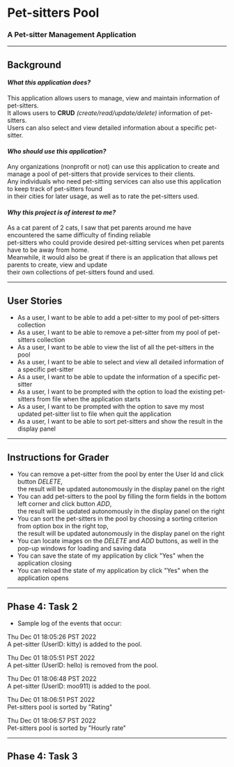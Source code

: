 # Pet-sitters Pool
### A Pet-sitter Management Application
***
## Background
#### *What this application does?*
This application allows users to manage, view and maintain information of pet-sitters.  
It allows users to **CRUD** *(create/read/update/delete)* information of pet-sitters.  
Users can also select and view detailed information about a specific pet-sitter.
#### *Who should use this application?*
Any organizations (nonprofit or not) can use this application to create and manage a pool of pet-sitters that provide 
services to their clients.  
Any individuals who need pet-sitting services can also use this application to keep track of pet-sitters found   
in their cities for later usage, as well as to rate the pet-sitters used.

#### *Why this project is of interest to me?*
As a cat parent of 2 cats, I saw that pet parents around me have encountered the same difficulty of finding reliable  
pet-sitters who could provide desired pet-sitting services when pet parents have to be away from home.   
Meanwhile, it would also be great if there is an application that allows pet parents to create, view and update   
their own collections of pet-sitters found and used.
***
## User Stories
- As a user, I want to be able to add a pet-sitter to my pool of pet-sitters collection
- As a user, I want to be able to remove a pet-sitter from my pool of pet-sitters collection
- As a user, I want to be able to view the list of all the pet-sitters in the pool
- As a user, I want to be able to select and view all detailed information of a specific pet-sitter
- As a user, I want to be able to update the information of a specific pet-sitter 
- As a user, I want to be prompted with the option to load the existing pet-sitters from file when the application starts
- As a user, I want to be prompted with the option to save my most updated pet-sitter list to file when quit the application
- As a user, I want to be able to sort pet-sitters and show the result in the display panel
***
## Instructions for Grader
- You can remove a pet-sitter from the pool by enter the User Id and click button *DELETE*,  
the result will be updated autonomously in the display panel on the right
- You can add pet-sitters to the pool by filling the form fields in the bottom left corner and click button *ADD*,  
the result will be updated autonomously in the display panel on the right
- You can sort the pet-sitters in the pool by choosing a sorting criterion from option box in the right top,  
the result will be updated autonomously in the display panel on the right
- You can locate images on the *DELETE* and *ADD* buttons, as well in the pop-up windows for loading and saving data
- You can save the state of my application by click "Yes" when the application closing
- You can reload the state of my application by click "Yes" when the application opens
***
## Phase 4: Task 2
- Sample log of the events that occur:

Thu Dec 01 18:05:26 PST 2022  
A pet-sitter (UserID: kitty) is added to the pool.

Thu Dec 01 18:05:51 PST 2022  
A pet-sitter (UserID: hello)  is removed from the pool.

Thu Dec 01 18:06:48 PST 2022   
A pet-sitter (UserID: moo911) is added to the pool.

Thu Dec 01 18:06:51 PST 2022   
Pet-sitters pool is sorted by "Rating"

Thu Dec 01 18:06:57 PST 2022   
Pet-sitters pool is sorted by "Hourly rate"

***
## Phase 4: Task 3



